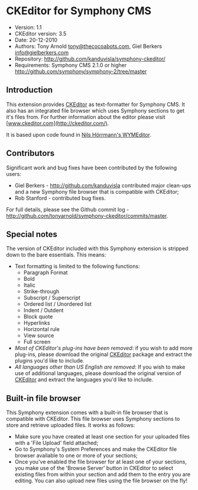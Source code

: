 # CKEditor for Symphony CMS

 * Version: 1.1
 * CKEditor version: 3.5
 * Date: 20-12-2010
 * Authors: Tony Arnold <tony@thecocoabots.com>, Giel Berkers <info@gielberkers.com>
 * Repository: <http://github.com/kanduvisla/symphony-ckeditor/>
 * Requirements: Symphony CMS 2.1.0 or higher <http://github.com/symphony/symphony-2/tree/master>

## Introduction

This extension provides [CKEditor](http://ckeditor.com/) as text-formatter for Symphony CMS. It also has an integrated file browser which uses Symphony sections to get it's files from.
For further information about the editor please visit [www.ckeditor.com](http://ckeditor.com/).

It is based upon code found in [Nils H&ouml;rrmann's WYMEditor](http://github.com/nilshoerrmann/wymeditor).

## Contributors

Significant work and bug fixes have been contributed by the following users:

 * Giel Berkers - <http://github.com/kanduvisla> contributed major clean-ups and a new Symphony file browser that is compatible with CKEditor;
 * Rob Stanford - contributed bug fixes.
 
For full details, please see the Github commit log - <http://github.com/tonyarnold/symphony-ckeditor/commits/master>.

## Special notes

The version of CKEditor included with this Symphony extension is stripped down to the bare essentials. This means:

 * Text formatting is limited to the following functions:
   * Paragraph Format
   * Bold
   * Italic
   * Strike-through
   * Subscript / Superscript
   * Ordered list / Unordered list
   * Indent / Outdent
   * Block quote
   * Hyperlinks
   * Horizontal rule
   * View source
   * Full screen
 * *Most of CKEditor's plug-ins have been removed*: if you wish to add more plug-ins, please download the original [CKEditor](http://ckeditor.com) package and extract the plugins you'd like to include.
 * *All languages other than US English are removed*: If you wish to make use of additional languages, please download the original version of [CKEditor](http://ckeditor.com) and extract the languages you'd like to include.

## Built-in file browser

This Symphony extension comes with a built-in file browser that is compatible with CKEditor. This file browser uses Symphony sections to store and retrieve uploaded files. It works as follows:

 * Make sure you have created at least one section for your uploaded files with a 'File Upload' field attached;
 * Go to Symphony's System Preferences and make the CKEditor file browser available to one or more of your sections;
 * Once you've enabled the file browser for at least one of your sections, you make use of the 'Browse Server' button in CKEditor to select existing files from within your section and add them to the entry you are editing. You can also upload new files using the file browser on the fly!